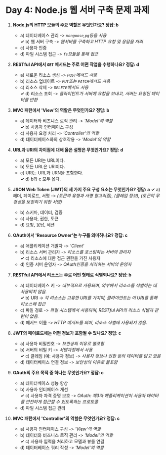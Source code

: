 # Day 4: Node.js 웹 서버 구축 문제 과제

1. **Node.js의 HTTP 모듈의 주요 역할은 무엇인가요?      정답: b**
    - a) 데이터베이스 관리  -> *`mongoose`,`pg`등을 사용*<br>
    **✓** b) 웹 서버 구축   -> *웹서버를 구축하고 HTTP 요청 및 응답을 처리*<br>
    - c) 사용자 인증<br>
    - d) 파일 시스템 접근   -> *`fs`모듈을 통해 접근*<br>

2. **RESTful API에서 `GET` 메서드는 주로 어떤 작업을 수행하나요?        정답: d**
    - a) 새로운 리소스 생성     -> *`POST`메서드 사용*<br>
    - b) 리소스 업데이트    -> *`PUT`또는 `PATCH`메서드 사용*<br>
    - c) 리소스 삭제    -> *`DELETE`메서드 사용*<br>
    **✓** d) 리소스 조회    -> *클라이언트가 서버에 요청을 보내고, 서버는 요청된 데이터를 반환*<br>

3. **MVC 패턴에서 'View'의 역할은 무엇인가요?       정답: b**
    - a) 데이터와 비즈니스 로직 관리    -> *'Model'의 역할*<br>
    **✓** b) 사용자 인터페이스 구성 <br>
    - c) 사용자 요청 처리   -> *'Controller'의 역할*<br>
    - d) 데이터베이스와의 상호작용  -> *'Model'의 역할*<br>

4. **URL과 URI의 차이점에 대해 옳은 설명은 무엇인가요?      정답: d**
    - a) 모든 URI는 URL이다.<br>
    - b) 모든 URL은 URI이다.<br>
    - c) URI는 URL과 URN을 포함한다.<br>
    **✓** d) b와 c 모두 옳다.<br>

5. **JSON Web Token (JWT)의 세 가지 주요 구성 요소는 무엇인가요?        정답: a**
    **✓** a) 헤더, 페이로드, 서명   -> *(토큰의 유형과 서명 알고리즘), (클레임 정보), (토근의 무경성을 보장하기 위한 서명)*<br>
    - b) 스키마, 데이터, 검증<br>
    - c) 사용자, 권한, 토큰<br>
    - d) 요청, 응답, 세션<br>

6. **OAuth에서 'Resource Owner'는 누구를 의미하나요?        정답: c**
    - a) 애플리케이션 개발자    -> *'Client'*<br>
    - b) 리소스 서버 관리자     -> *리소스를 호스팅하는 서버의 관리자*<br>
    **✓** c) 리소스에 대한 접근 권한을 가진 사용자<br>
    - d) 인증 서버 운영자   -> *OAuth인증을 처리하는 서버의 운영자*<br>

7. **RESTful API에서 리소스는 주로 어떤 형태로 식별되나요?      정답: b**
    - a) 데이터베이스 키    -> *내부적으로 사용되며, 외부에서 리소스를 식별하는 데 사용되지 않음.*<br>
    **✓** b) URI    -> *각 리소스는 고유한 URI를 가지며, 클라이언트는 이 URI를 통해 리소스에 접근*<br>
    - c) 파일 경로  -> *파일 시스템에서 사용되며, RESTful API의 리소스 식별과 관련이 없음.*<br>
    - d) 메서드 이름    -> *HTTP 메서드를 의미, 리소스 식별에 사용되지 않음.*<br>

8. **JWT의 페이로드에는 어떤 정보가 포함될 수 있나요?       정답: c**
    - a) 사용자 비밀번호    -> *보안상의 이유로 불포함*<br>
    - b) 서버의 비밀 키 -> *서명과정에서 사용*<br>
    **✓** c) 클레임 (예: 사용자 정보)   -> *사용자 정보나 권한 등의 데이터를 담고 있음*<br>
    - d) 데이터베이스 연결 정보 -> *보안상의 이유로 불포함*<br>

9. **OAuth의 주요 목적 중 하나는 무엇인가요?        정답: c**
    - a) 데이터베이스 성능 향상<br>
    - b) 사용자 인터페이스 개선<br>
    **✓** c) 사용자 자격 증명 보호  -> *OAuth: 제3자 애플리케이션이 사용자 데이터를 안전하게 접근할 수 있도록하는 프로토콜*<br>
    - d) 파일 시스템 접근 관리<br>

10. **MVC 패턴에서 'Controller'의 역할은 무엇인가요?        정답: c**
    - a) 사용자 인터페이스 구성     -> *'View'의 역할*<br>
    - b) 데이터와 비즈니스 로직 관리    -> *'Model'의 역할*    <br>
    **✓** c) 사용자 입력을 처리하고 모델과 뷰를 연결    <br>
    - d) 데이터베이스 쿼리 작성     -> *'Model'의 역할*<br>